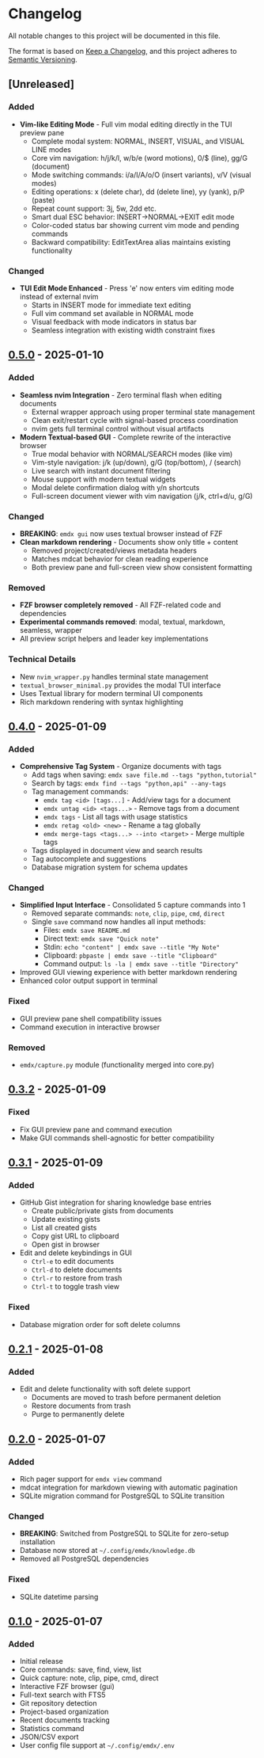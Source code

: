 # Changelog

All notable changes to this project will be documented in this file.

The format is based on [Keep a Changelog](https://keepachangelog.com/en/1.0.0/),
and this project adheres to [Semantic Versioning](https://semver.org/spec/v2.0.0.html).

## [Unreleased]

### Added
- **Vim-like Editing Mode** - Full vim modal editing directly in the TUI preview pane
  - Complete modal system: NORMAL, INSERT, VISUAL, and VISUAL LINE modes
  - Core vim navigation: h/j/k/l, w/b/e (word motions), 0/$ (line), gg/G (document)
  - Mode switching commands: i/a/I/A/o/O (insert variants), v/V (visual modes)
  - Editing operations: x (delete char), dd (delete line), yy (yank), p/P (paste)
  - Repeat count support: 3j, 5w, 2dd etc.
  - Smart dual ESC behavior: INSERT→NORMAL→EXIT edit mode
  - Color-coded status bar showing current vim mode and pending commands
  - Backward compatibility: EditTextArea alias maintains existing functionality

### Changed
- **TUI Edit Mode Enhanced** - Press 'e' now enters vim editing mode instead of external nvim
  - Starts in INSERT mode for immediate text editing
  - Full vim command set available in NORMAL mode
  - Visual feedback with mode indicators in status bar
  - Seamless integration with existing width constraint fixes

## [0.5.0] - 2025-01-10

### Added
- **Seamless nvim Integration** - Zero terminal flash when editing documents
  - External wrapper approach using proper terminal state management
  - Clean exit/restart cycle with signal-based process coordination
  - nvim gets full terminal control without visual artifacts
- **Modern Textual-based GUI** - Complete rewrite of the interactive browser
  - True modal behavior with NORMAL/SEARCH modes (like vim)
  - Vim-style navigation: j/k (up/down), g/G (top/bottom), / (search)
  - Live search with instant document filtering
  - Mouse support with modern textual widgets
  - Modal delete confirmation dialog with y/n shortcuts
  - Full-screen document viewer with vim navigation (j/k, ctrl+d/u, g/G)

### Changed
- **BREAKING**: `emdx gui` now uses textual browser instead of FZF
- **Clean markdown rendering** - Documents show only title + content
  - Removed project/created/views metadata headers
  - Matches mdcat behavior for clean reading experience
  - Both preview pane and full-screen view show consistent formatting

### Removed
- **FZF browser completely removed** - All FZF-related code and dependencies
- **Experimental commands removed**: modal, textual, markdown, seamless, wrapper
- All preview script helpers and leader key implementations

### Technical Details
- New `nvim_wrapper.py` handles terminal state management
- `textual_browser_minimal.py` provides the modal TUI interface
- Uses Textual library for modern terminal UI components
- Rich markdown rendering with syntax highlighting

## [0.4.0] - 2025-01-09

### Added
- **Comprehensive Tag System** - Organize documents with tags
  - Add tags when saving: `emdx save file.md --tags "python,tutorial"`
  - Search by tags: `emdx find --tags "python,api" --any-tags`
  - Tag management commands:
    - `emdx tag <id> [tags...]` - Add/view tags for a document
    - `emdx untag <id> <tags...>` - Remove tags from a document
    - `emdx tags` - List all tags with usage statistics
    - `emdx retag <old> <new>` - Rename a tag globally
    - `emdx merge-tags <tags...> --into <target>` - Merge multiple tags
  - Tags displayed in document view and search results
  - Tag autocomplete and suggestions
  - Database migration system for schema updates

### Changed
- **Simplified Input Interface** - Consolidated 5 capture commands into 1
  - Removed separate commands: `note`, `clip`, `pipe`, `cmd`, `direct`
  - Single `save` command now handles all input methods:
    - Files: `emdx save README.md`
    - Direct text: `emdx save "Quick note"`
    - Stdin: `echo "content" | emdx save --title "My Note"`
    - Clipboard: `pbpaste | emdx save --title "Clipboard"`
    - Command output: `ls -la | emdx save --title "Directory"`
- Improved GUI viewing experience with better markdown rendering
- Enhanced color output support in terminal

### Fixed
- GUI preview pane shell compatibility issues
- Command execution in interactive browser

### Removed
- `emdx/capture.py` module (functionality merged into core.py)

## [0.3.2] - 2025-01-09

### Fixed
- Fix GUI preview pane and command execution
- Make GUI commands shell-agnostic for better compatibility

## [0.3.1] - 2025-01-09

### Added
- GitHub Gist integration for sharing knowledge base entries
  - Create public/private gists from documents
  - Update existing gists
  - List all created gists
  - Copy gist URL to clipboard
  - Open gist in browser
- Edit and delete keybindings in GUI
  - `Ctrl-e` to edit documents
  - `Ctrl-d` to delete documents
  - `Ctrl-r` to restore from trash
  - `Ctrl-t` to toggle trash view

### Fixed
- Database migration order for soft delete columns

## [0.2.1] - 2025-01-08

### Added
- Edit and delete functionality with soft delete support
  - Documents are moved to trash before permanent deletion
  - Restore documents from trash
  - Purge to permanently delete

## [0.2.0] - 2025-01-07

### Added
- Rich pager support for `emdx view` command
- mdcat integration for markdown viewing with automatic pagination
- SQLite migration command for PostgreSQL to SQLite transition

### Changed
- **BREAKING**: Switched from PostgreSQL to SQLite for zero-setup installation
- Database now stored at `~/.config/emdx/knowledge.db`
- Removed all PostgreSQL dependencies

### Fixed
- SQLite datetime parsing

## [0.1.0] - 2025-01-07

### Added
- Initial release
- Core commands: save, find, view, list
- Quick capture: note, clip, pipe, cmd, direct
- Interactive FZF browser (gui)
- Full-text search with FTS5
- Git repository detection
- Project-based organization
- Recent documents tracking
- Statistics command
- JSON/CSV export
- User config file support at `~/.config/emdx/.env`

[0.5.0]: https://github.com/arockwell/emdx/compare/v0.4.0...v0.5.0
[0.4.0]: https://github.com/arockwell/emdx/compare/v0.3.2...v0.4.0
[0.3.2]: https://github.com/arockwell/emdx/compare/v0.3.1...v0.3.2
[0.3.1]: https://github.com/arockwell/emdx/compare/v0.2.1...v0.3.1
[0.2.1]: https://github.com/arockwell/emdx/compare/v0.2.0...v0.2.1
[0.2.0]: https://github.com/arockwell/emdx/compare/v0.1.0...v0.2.0
[0.1.0]: https://github.com/arockwell/emdx/releases/tag/v0.1.0